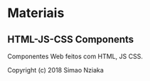 # Materiais
## HTML-JS-CSS Components

Componentes Web feitos com HTML, JS  CSS.

Copyright (c) 2018 Simao Nziaka
